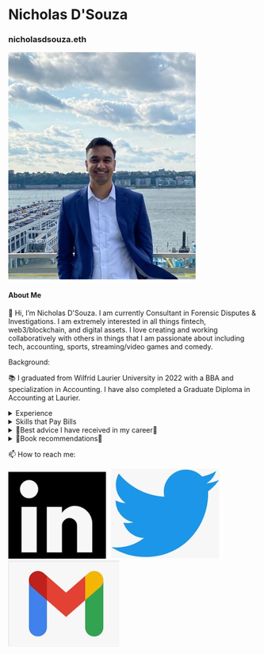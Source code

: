 # Nicholas D'Souza
### nicholasdsouza.eth

![Headshot][logo]

[logo]: https://github.com/nicholasdsouza17/nicholasdsouza17/blob/main/final%20head%20shot%20web.JPG


#### About Me
👋 Hi, I’m Nicholas D'Souza. I am currently Consultant in Forensic Disputes & Investigations.
I am extremely interested in all things fintech, web3/blockchain, and digital assets.
I love creating and working collaboratively with others in things that I am passionate about including tech, accounting, sports, streaming/video games and comedy.

Background:

📚 I graduated from Wilfrid Laurier University in 2022 with a BBA and specialization in Accounting.   I have also completed a Graduate Diploma in Accounting at Laurier.

<details>
<summary>Experience</summary>
<br>
  
- 📁 BDO ➡ Consultant in Forensic Disputes & Investigations 

- 📁 KPMG ➡ Coop in Forensic Disputes & Investigations

- 📑 CPA Plan Inc. ➡ Summer Intern 
</details>

<details>
<summary>Skills that Pay Bills</summary>
<br>
  
- 💾 Proficient writing VBA in Excel
  
- 🔍 Proficient with IFRS and ASPE accounting standards and Income Tax Act
  
- 💻 Proficient in Microsoft Office and Excel
  
- 🌌 Passion and Extremely Knowledgeable in WEB 3 and Blockchain technology
 
</details>

<details>
<summary>🔑Best advice I have received in my career🔑</summary>
<br>
  
- Stay the course after planning

- There is someone out their foregoing their personal desires and comforts to reach a goal… instead of being haunted by that person be that person.

- You want to reach a position where you are managing.  Managing process or people.  You will then have the ability to be creative and more autonomy.

- Pomodoro’s can change your work completely.  They will allow you to work for much longer hours and be more focused during work.

- Read as much as possible.  There is no such thing as being too informed on a subject.

- Learning is a never-ending journey.

- A recommended career path: work for a bigger firm at first, gain creditability.  Then go work for a smaller firm to get clients and have more autonomy over your work.  Once you have clients and actual value, the bigger firms will hire you back.  This will be much faster than internal promotions.

- When choosing a job focus on your new manager.  They will be your mentor and have the ability to significantly improve your life.

- Never think you are above anybody and always help people.

- Find something you really love to do, and you will never work a day in your life.

- Make sure to actively take care of your body and mental health.

- When assigned a task do you best no matter if you enjoy the task for not.  This work ethic will show to your managers and superiors.

</details>

<details>
<summary>📕Book recommendations📕</summary>
<br>
  

- ***Can't Hurt Me: Master Your Mind and Defy the Odds*** by David Goggins
  
- ***MONEY Master the Game*** by Tony Robbins
  
- ***Unshakeable: Your Financial Freedom Playbook*** by Tony Robbins
  
- ***Rich Dad Poor Dad*** by Robert Kiyosaki and Sharon Lechter

- ***Blockchain Revolution: How the Technology Behind Bitcoin Is Changing Money, Business, and the World*** by Alex Tapscott and Don Tapscott

 
</details>

  


📫 How to reach me:

*[![linkedin][logolinkedin]](https://www.linkedin.com/in/nicholas-d-souza-72269a158)*
*[![twitter][logotwitter]](https://twitter.com/em203ndsouza/)*
*[![email][logoemail]](mailto:nicholasdsouza17@gmail.com)*


[logolinkedin]: https://github.com/nicholasdsouza17/nicholasdsouza17/blob/main/Linked%20in%20logo.JPG


[logotwitter]: https://github.com/nicholasdsouza17/nicholasdsouza17/blob/main/twitter%20logo.JPG


[logoemail]: https://github.com/nicholasdsouza17/nicholasdsouza17/blob/main/gmail%20logo.JPG

<!---
nicholasdsouza17/nicholasdsouza17 is a ✨ special ✨ repository because its `README.md` (this file) appears on your GitHub profile.
You can click the Preview link to take a look at your changes.
--->
